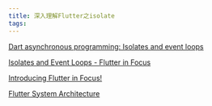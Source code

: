 ```yaml
---
title: 深入理解Flutter之isolate
tags:
---
```




[Dart asynchronous programming: Isolates and event loops](https://medium.com/dartlang/dart-asynchronous-programming-isolates-and-event-loops-bffc3e296a6a#use-isolates-or-workers-if-necessary)

[Isolates and Event Loops - Flutter in Focus](https://www.youtube.com/watch?v=vl_AaCgudcY&feature=youtu.be)

[Introducing Flutter in Focus!](https://www.youtube.com/watch?v=wgTBLj7rMPM&list=PLjxrf2q8roU2HdJQDjJzOeO6J3FoFLWr2)

[Flutter System Architecture ](https://docs.google.com/presentation/d/1cw7A4HbvM_Abv320rVgPVGiUP2msVs7tfGbkgdrTy0I/edit#slide=id.g70d668005_2_22)



